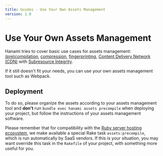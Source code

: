 ```yaml
---
title: Guides - Use Your Own Assets Management
version: 1.0
---
```


# Use Your Own Assets Management

Hanami tries to cover basic use cases for assets management: [(pre)compilation](/guides/1.0/assets/overview/#compile-mode), [compression](/guides/1.0/assets/compressors), [fingerprinting](/guides/1.0/assets/overview/#fingerprint-mode), [Content Delivery Network (CDN)](/guides/1.0/assets/content-delivery-network) with [Subresource Integrity](/guides/1.0/assets/content-delivery-network/#subresource-integrity).

If it still doesn't fit your needs, you can use your own assets management tool such as Webpack.

## Deployment

To do so, please organize the assets according to your assets management tool and **don't** run `bundle exec hanami assets precompile` when deploying your project, but follow the instructions of your assets management software.

Please remember that for compatibility with the [Ruby server hosting ecosystem](/guides/1.0/projects/rake/#ruby-server-hosting-ecosystem-compatibility), we make available a special Rake task `assets:precompile`, which is run automatically by SaaS vendors.
If this is your situation, you may want override this task in the `Rakefile` of your project, with something more useful for you.
